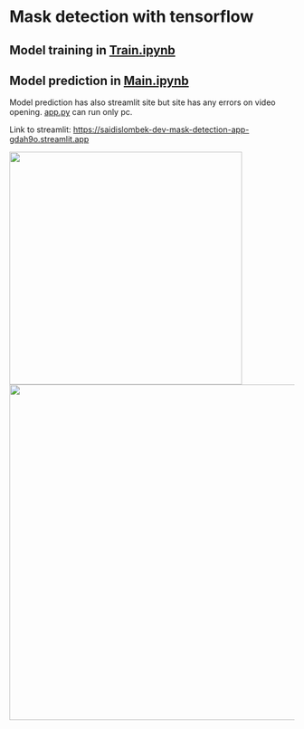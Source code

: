 # Mask detection with tensorflow

## Model training in [Train.ipynb](https://github.com/Saidislombek-dev/mask_detection/blob/master/Train.ipynb)
## Model prediction in [Main.ipynb](https://github.com/Saidislombek-dev/mask_detection/blob/master/Main.ipynb)

Model prediction has also streamlit site but site has any errors on video opening.  [app.py](https://github.com/Saidislombek-dev/mask_detection/blob/master/app.py) can run only pc.

Link to streamlit: https://saidislombek-dev-mask-detection-app-gdah9o.streamlit.app

<img src="https://user-images.githubusercontent.com/111279907/212141840-b01825ad-01ff-49eb-bd83-0c004683c490.png" width="411"/> <img src="https://user-images.githubusercontent.com/111279907/212142804-19eb3079-e168-4284-898c-6f999395f8fc.png" width="593"/>
